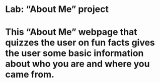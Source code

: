 # Lab: “About Me” project
# This “About Me” webpage that quizzes the user on fun facts gives the user some basic information about who you are and where you came from.
